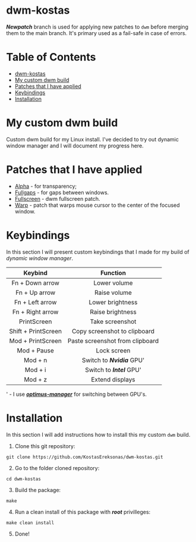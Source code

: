 # dwm-kostas

***Newpatch*** branch is used for applying new patches to `dwm` before merging them to the main branch. It's primary used as a fail-safe in case of errors.

Table of Contents
=================
* [dwm-kostas](#dwm-kostas)
* [My custom dwm build](#My-custom-dwm-build)
* [Patches that I have applied](#Patches-that-I-have-applied)
* [Keybindings](#Keybindings)
* [Installation](#Installation)

# My custom dwm build
Custom dwm build for my Linux install. I've decided to try out dynamic window manager and I will document my progress here.

# Patches that I have applied
* [Alpha](../main/patches/dwm-alpha-20201019-61bb8b2.diff) - for transparency;
* [Fullgaps](../main/patches/dwm-fullgaps-20200508-7b77734.diff) - for gaps between windows.
* [Fullscreen](../main/patches/dwm-fullscreen-6.2.diff) - dwm fullscreen patch.
* [Warp](../main/patches/dwm-warp-6.2.diff) - patch that warps mouse cursor to the center of the focused window.

# Keybindings
In this section I will present custom keybindings that I made for my build of _dynamic window manager_.

|		 Keybind		|				Function			|
|:---------------------:|:---------------------------------:|
|	Fn + Down arrow		|	Lower volume					|
|	Fn + Up arrow		|	Raise volume					|
|	Fn + Left arrow		|	Lower brightness				|
|	Fn + Right arrow	|	Raise brightness				|
|	PrintScreen			|	Take screenshot					|
|	Shift + PrintScreen |	Copy screenshot to clipboard	|
|	Mod + PrintScreen	|	Paste screenshot from clipboard	|
|	Mod + Pause			|	Lock screen						|
|	Mod + n				|	Switch to ***Nvidia*** GPU'		|
|	Mod + i				|	Switch to ***Intel*** GPU'		|
|	Mod + z				|	Extend displays					|

' - I use ***[optimus-manager](https://github.com/Askannz/optimus-manager)*** for switching between GPU's.

# Installation

In this section I will add instructions how to install this my custom `dwm` build.

1. Clone this git repository:

`git clone https://github.com/KostasEreksonas/dwm-kostas.git`

2. Go to the folder cloned repository:

`cd dwm-kostas`

3. Build the package:

`make`

4. Run a clean install of this package with ***root*** privilleges:

`make clean install`

5. Done!
